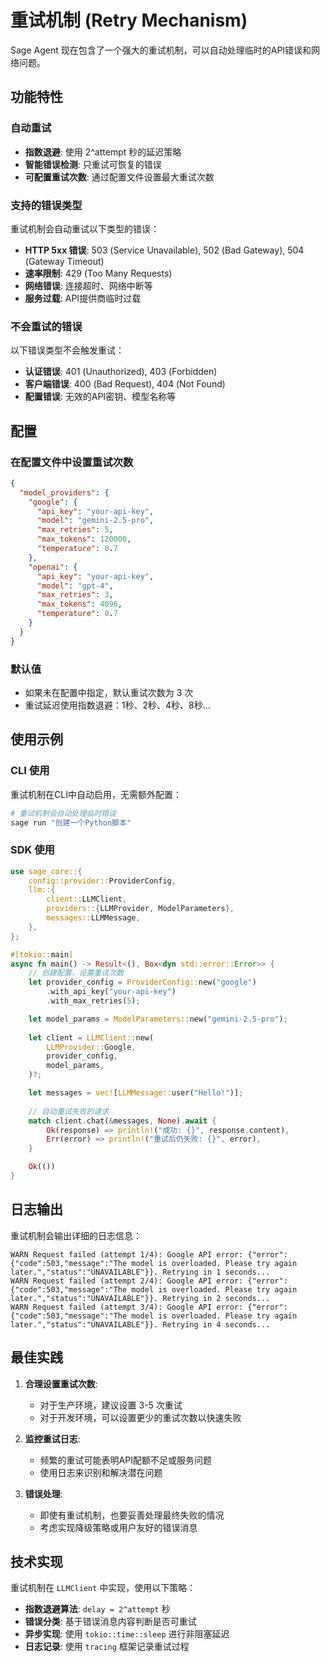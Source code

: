 # 重试机制 (Retry Mechanism)

Sage Agent 现在包含了一个强大的重试机制，可以自动处理临时的API错误和网络问题。

## 功能特性

### 自动重试
- **指数退避**: 使用 2^attempt 秒的延迟策略
- **智能错误检测**: 只重试可恢复的错误
- **可配置重试次数**: 通过配置文件设置最大重试次数

### 支持的错误类型
重试机制会自动重试以下类型的错误：

- **HTTP 5xx 错误**: 503 (Service Unavailable), 502 (Bad Gateway), 504 (Gateway Timeout)
- **速率限制**: 429 (Too Many Requests)
- **网络错误**: 连接超时、网络中断等
- **服务过载**: API提供商临时过载

### 不会重试的错误
以下错误类型不会触发重试：

- **认证错误**: 401 (Unauthorized), 403 (Forbidden)
- **客户端错误**: 400 (Bad Request), 404 (Not Found)
- **配置错误**: 无效的API密钥、模型名称等

## 配置

### 在配置文件中设置重试次数

```json
{
  "model_providers": {
    "google": {
      "api_key": "your-api-key",
      "model": "gemini-2.5-pro",
      "max_retries": 5,
      "max_tokens": 120000,
      "temperature": 0.7
    },
    "openai": {
      "api_key": "your-api-key", 
      "model": "gpt-4",
      "max_retries": 3,
      "max_tokens": 4096,
      "temperature": 0.7
    }
  }
}
```

### 默认值
- 如果未在配置中指定，默认重试次数为 3 次
- 重试延迟使用指数退避：1秒、2秒、4秒、8秒...

## 使用示例

### CLI 使用
重试机制在CLI中自动启用，无需额外配置：

```bash
# 重试机制会自动处理临时错误
sage run "创建一个Python脚本"
```

### SDK 使用
```rust
use sage_core::{
    config::provider::ProviderConfig,
    llm::{
        client::LLMClient,
        providers::{LLMProvider, ModelParameters},
        messages::LLMMessage,
    },
};

#[tokio::main]
async fn main() -> Result<(), Box<dyn std::error::Error>> {
    // 创建配置，设置重试次数
    let provider_config = ProviderConfig::new("google")
        .with_api_key("your-api-key")
        .with_max_retries(5);

    let model_params = ModelParameters::new("gemini-2.5-pro");
    
    let client = LLMClient::new(
        LLMProvider::Google,
        provider_config,
        model_params,
    )?;

    let messages = vec![LLMMessage::user("Hello!")];
    
    // 自动重试失败的请求
    match client.chat(&messages, None).await {
        Ok(response) => println!("成功: {}", response.content),
        Err(error) => println!("重试后仍失败: {}", error),
    }

    Ok(())
}
```

## 日志输出

重试机制会输出详细的日志信息：

```
WARN Request failed (attempt 1/4): Google API error: {"error":{"code":503,"message":"The model is overloaded. Please try again later.","status":"UNAVAILABLE"}}. Retrying in 1 seconds...
WARN Request failed (attempt 2/4): Google API error: {"error":{"code":503,"message":"The model is overloaded. Please try again later.","status":"UNAVAILABLE"}}. Retrying in 2 seconds...
WARN Request failed (attempt 3/4): Google API error: {"error":{"code":503,"message":"The model is overloaded. Please try again later.","status":"UNAVAILABLE"}}. Retrying in 4 seconds...
```

## 最佳实践

1. **合理设置重试次数**: 
   - 对于生产环境，建议设置 3-5 次重试
   - 对于开发环境，可以设置更少的重试次数以快速失败

2. **监控重试日志**: 
   - 频繁的重试可能表明API配额不足或服务问题
   - 使用日志来识别和解决潜在问题

3. **错误处理**: 
   - 即使有重试机制，也要妥善处理最终失败的情况
   - 考虑实现降级策略或用户友好的错误消息

## 技术实现

重试机制在 `LLMClient` 中实现，使用以下策略：

- **指数退避算法**: `delay = 2^attempt` 秒
- **错误分类**: 基于错误消息内容判断是否可重试
- **异步实现**: 使用 `tokio::time::sleep` 进行非阻塞延迟
- **日志记录**: 使用 `tracing` 框架记录重试过程
